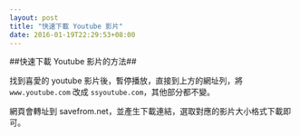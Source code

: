 ```yaml
---
layout: post
title: "快速下載 Youtube 影片"
date: 2016-01-19T22:29:53+08:00
---
```


##快速下載 Youtube 影片的方法##

找到喜愛的 youtube 影片後，暫停播放，直接到上方的網址列，將 `www.youtube.com` 改成 `ssyoutube.com`，其他部分都不變。


網頁會轉址到 savefrom.net，並產生下載連結，選取對應的影片大小格式下載即可。